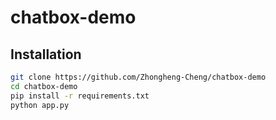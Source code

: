 # chatbox-demo

## Installation

```bash
git clone https://github.com/Zhongheng-Cheng/chatbox-demo
cd chatbox-demo
pip install -r requirements.txt
python app.py
```